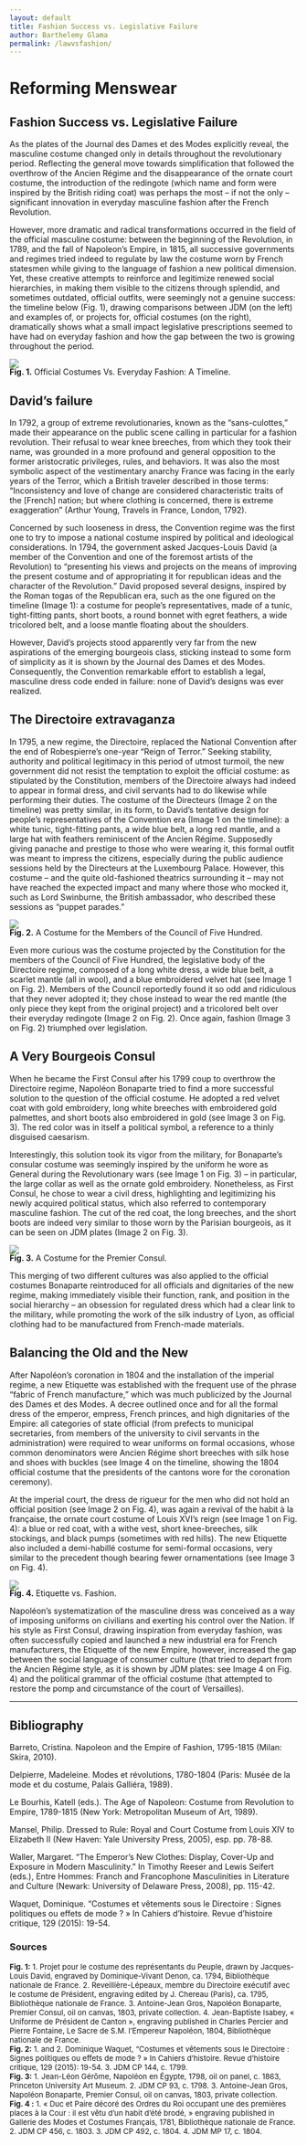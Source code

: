 ```yaml
---
layout: default
title: Fashion Success vs. Legislative Failure
author: Barthelemy Glama
permalink: /lawvsfashion/
---
```


<h1>Reforming Menswear</h1>
<h2>Fashion Success vs. Legislative Failure</h2>

As the plates of the Journal des Dames et des Modes explicitly reveal, the masculine costume changed only in details throughout the revolutionary period. Reflecting the general move towards simplification that followed the overthrow of the Ancien Régime and the disappearance of the ornate court costume, the introduction of the redingote (which name and form were inspired by the British riding coat) was perhaps the most – if not the only – significant innovation in everyday masculine fashion after the French Revolution.

However, more dramatic and radical transformations occurred in the field of the official masculine costume: between the beginning of the Revolution, in 1789, and the fall of Napoleon’s Empire, in 1815, all successive governments and regimes tried indeed to regulate by law the costume worn by French statesmen while giving to the language of fashion a new political dimension. Yet, these creative attempts to reinforce and legitimize renewed social hierarchies, in making them visible to the citizens through splendid, and sometimes outdated, official outfits, were seemingly not a genuine success: the timeline below (Fig. 1), drawing comparisons between JDM (on the left) and examples of, or projects for, official costumes (on the right), dramatically shows what a small impact legislative prescriptions seemed to have had on everyday fashion and how the gap between the two is growing throughout the period.

![](/media/lawvsfashion/image1.png)

<p style="margin-top: -1rem"><b>Fig. 1.</b> Official Costumes Vs. Everyday Fashion: A Timeline.</p>

## David’s failure

In 1792, a group of extreme revolutionaries, known as the “sans-culottes,” made their appearance on the public scene calling in particular for a fashion revolution. Their refusal to wear knee breeches, from which they took their name, was grounded in a more profound and general opposition to the former aristocratic privileges, rules, and behaviors. It was also the most symbolic aspect of the vestimentary anarchy France was facing in the early years of the Terror, which a British traveler described in those terms: “Inconsistency and love of change are considered characteristic traits of the [French] nation; but where clothing is concerned, there is extreme exaggeration” (Arthur Young, Travels in France, London, 1792).

Concerned by such looseness in dress, the Convention regime was the first one to try to impose a national costume inspired by political and ideological considerations. In 1794, the government asked Jacques-Louis David (a member of the Convention and one of the foremost artists of the Revolution) to “presenting his views and projects on the means of improving the present costume and of appropriating it for republican ideas and the character of the Revolution.” David proposed several designs, inspired by the Roman togas of the Republican era, such as the one figured on the timeline (Image 1): a costume for people’s representatives, made of a tunic, tight-fitting pants, short boots, a round bonnet with egret feathers, a wide tricolored belt, and a loose mantle floating about the shoulders.

However, David’s projects stood apparently very far from the new aspirations of the emerging bourgeois class, sticking instead to some form of simplicity as it is shown by the Journal des Dames et des Modes. Consequently, the Convention remarkable effort to establish a legal, masculine dress code ended in failure: none of David’s designs was ever realized.
<br>

## The Directoire extravaganza

In 1795, a new regime, the Directoire, replaced the National Convention after the end of Robespierre’s one-year “Reign of Terror.” Seeking stability, authority and political legitimacy in this period of utmost turmoil, the new government did not resist the temptation to exploit the official costume: as stipulated by the Constitution, members of the Directoire always had indeed to appear in formal dress, and civil servants had to do likewise while performing their duties. The costume of the Directeurs (Image 2 on the timeline) was pretty similar, in its form, to David’s tentative design for people’s representatives of the Convention era (Image 1 on the timeline): a white tunic, tight-fitting pants, a wide blue belt, a long red mantle, and a large hat with feathers reminiscent of the Ancien Régime. Supposedly giving panache and prestige to those who were wearing it, this formal outfit was meant to impress the citizens, especially during the public audience sessions held by the Directeurs at the Luxembourg Palace. However, this costume – and the quite old-fashioned theatrics surrounding it – may not have reached the expected impact and many where those who mocked it, such as Lord Swinburne, the British ambassador, who described these sessions as “puppet parades.”

![](/media/lawvsfashion/image2.png)

<p style="margin-top: -1rem"><b>Fig. 2.</b> A Costume for the Members of the Council of Five Hundred.</p>

Even more curious was the costume projected by the Constitution for the members of the Council of Five Hundred, the legislative body of the Directoire regime, composed of a long white dress, a wide blue belt, a scarlet mantle (all in wool), and a blue embroidered velvet hat (see Image 1 on Fig. 2). Members of the Council reportedly found it so odd and ridiculous that they never adopted it; they chose instead to wear the red mantle (the only piece they kept from the original project) and a tricolored belt over their everyday redingote (Image 2 on Fig. 2). Once again, fashion (Image 3 on Fig. 2) triumphed over legislation.
<br>

## A Very Bourgeois Consul

When he became the First Consul after his 1799 coup to overthrow the Directoire regime, Napoléon Bonaparte tried to find a more successful solution to the question of the official costume. He adopted a red velvet coat with gold embroidery, long white breeches with embroidered gold palmettes, and short boots also embroidered in gold (see Image 3 on Fig. 3). The red color was in itself a political symbol, a reference to a thinly disguised caesarism.

Interestingly, this solution took its vigor from the military, for Bonaparte’s consular costume was seemingly inspired by the uniform he wore as General during the Revolutionary wars (see Image 1 on Fig. 3) – in particular, the large collar as well as the ornate gold embroidery. Nonetheless, as First Consul, he chose to wear a civil dress, highlighting and legitimizing his newly acquired political status, which also referred to contemporary masculine fashion. The cut of the red coat, the long breeches, and the short boots are indeed very similar to those worn by the Parisian bourgeois, as it can be seen on JDM plates (Image 2 on Fig. 3).

![](/media/lawvsfashion/image3.png)

<p style="margin-top: -1rem"><b>Fig. 3.</b> A Costume for the Premier Consul.</p>

This merging of two different cultures was also applied to the official costumes Bonaparte reintroduced for all officials and dignitaries of the new regime, making immediately visible their function, rank, and position in the social hierarchy – an obsession for regulated dress which had a clear link to the military, while promoting the work of the silk industry of Lyon, as official clothing had to be manufactured from French-made materials.
<br>

## Balancing the Old and the New

After Napoléon’s coronation in 1804 and the installation of the imperial regime, a new Etiquette was established with the frequent use of the phrase “fabric of French manufacture,” which was much publicized by the Journal des Dames et des Modes. A decree outlined once and for all the formal dress of the emperor, empress, French princes, and high dignitaries of the Empire: all categories of state official (from prefects to municipal secretaries, from members of the university to civil servants in the administration) were required to wear uniforms on formal occasions, whose common denominators were Ancien Régime short breeches with silk hose and shoes with buckles (see Image 4 on the timeline, showing the 1804 official costume that the presidents of the cantons wore for the coronation ceremony).

At the imperial court, the dress de rigueur for the men who did not hold an official position (see Image 2 on Fig. 4), was again a revival of the habit à la française, the ornate court costume of Louis XVI’s reign (see Image 1 on Fig. 4): a blue or red coat, with a withe vest, short knee-breeches, silk stockings, and black pumps (sometimes with red hills). The new Etiquette also included a demi-habillé costume for semi-formal occasions, very similar to the precedent though bearing fewer ornamentations (see Image 3 on Fig. 4).

![](/media/lawvsfashion/image4.png)

<p style="margin-top: -1rem"><b>Fig. 4.</b> Etiquette vs. Fashion.</p>

Napoléon’s systematization of the masculine dress was conceived as a way of imposing uniforms on civilians and exerting his control over the Nation. If his style as First Consul, drawing inspiration from everyday fashion, was often successfully copied and launched a new industrial era for French manufacturers, the Etiquette of the new Empire, however, increased the gap between the social language of consumer culture (that tried to depart from the Ancien Régime style, as it is shown by JDM plates: see Image 4 on Fig. 4) and the political grammar of the official costume (that attempted to restore the pomp and circumstance of the court of Versailles). 
<br>

---

## Bibliography

Barreto, Cristina. Napoleon and the Empire of Fashion, 1795-1815 (Milan: Skira, 2010).

Delpierre, Madeleine. Modes et révolutions, 1780-1804 (Paris: Musée de la mode et du costume, Palais Galliéra, 1989).

Le Bourhis, Katell (eds.). The Age of Napoleon: Costume from Revolution to Empire, 1789-1815 (New York: Metropolitan Museum of Art, 1989).

Mansel, Philip. Dressed to Rule: Royal and Court Costume from Louis XIV to Elizabeth II (New Haven: Yale University Press, 2005), esp. pp. 78-88.

Waller, Margaret. “The Emperor’s New Clothes: Display, Cover-Up and Exposure in Modern Masculinity.” In Timothy Reeser and Lewis Seifert (eds.), Entre Hommes: Franch and Francophone Masculinities in Literature and Culture (Newark: University of Delaware Press, 2008), pp. 115-42.

Waquet, Dominique. “Costumes et vêtements sous le Directoire : Signes politiques ou effets de mode ? » In Cahiers d’histoire. Revue d’histoire critique, 129 (2015): 19-54. 
<br>

### Sources

<p style="font-size: small;">
<b>Fig. 1:</b> 1. Projet pour le costume des représentants du Peuple, drawn by Jacques-Louis David, engraved by Dominique-Vivant Denon, ca. 1794, Bibliothèque nationale de France. 2. Reveillière-Lépeaux, membre du Directoire exécutif avec le costume de Président, engraving edited by J. Chereau (Paris), ca. 1795, Bibliothèque nationale de France. 3. Antoine-Jean Gros, Napoléon Bonaparte, Premier Consul, oil on canvas, 1803, private collection. 4. Jean-Baptiste Isabey, « Uniforme de Président de Canton », engraving published in Charles Percier and Pierre Fontaine, Le Sacre de S.M. l’Empereur Napoléon, 1804, Bibliothèque nationale de France.<br>
<b>Fig. 2:</b> 1. and 2. Dominique Waquet, “Costumes et vêtements sous le Directoire : Signes politiques ou effets de mode ? » In Cahiers d’histoire. Revue d’histoire critique, 129 (2015): 19-54. 3. JDM CP 144, c. 1799.<br>
<b>Fig. 3:</b> 1. Jean-Léon Gérôme, Napoléon en Égypte, 1798, oil on panel, c. 1863, Princeton University Art Museum. 2. JDM CP 93, c. 1798. 3. Antoine-Jean Gros, Napoléon Bonaparte, Premier Consul, oil on canvas, 1803, private collection.<br>
<b>Fig. 4 :</b> 1. « Duc et Paire décoré des Ordres du Roi occupant une des premières places à la Cour : il est vêtu d’un habit d’été brodé, » engraving published in Gallerie des Modes et Costumes Français, 1781, Bibliothèque nationale de France. 2. JDM CP 456, c. 1803. 3. JDM CP 492, c. 1804. 4. JDM MP 17, c. 1804.
</p>